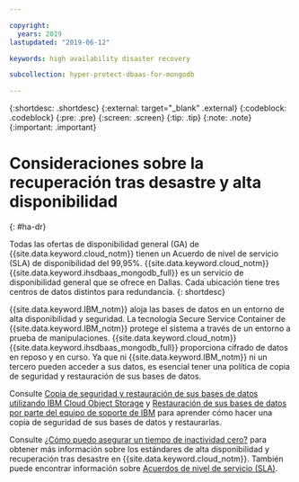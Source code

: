 ```yaml
---

copyright:
  years: 2019
lastupdated: "2019-06-12"

keywords: high availability disaster recovery

subcollection: hyper-protect-dbaas-for-mongodb

---
```


{:shortdesc: .shortdesc}
{:external: target="_blank" .external}
{:codeblock: .codeblock}
{:pre: .pre}
{:screen: .screen}
{:tip: .tip}
{:note: .note}
{:important: .important}

# Consideraciones sobre la recuperación tras desastre y alta disponibilidad
{: #ha-dr}

Todas las ofertas de disponibilidad general (GA) de {{site.data.keyword.cloud_notm}} tienen un Acuerdo de nivel de servicio (SLA) de disponibilidad del 99,95%. {{site.data.keyword.cloud_notm}} {{site.data.keyword.ihsdbaas_mongodb_full}} es un servicio de disponibilidad general que se ofrece en Dallas. Cada ubicación tiene tres centros de datos distintos para redundancia.
{: shortdesc}

{{site.data.keyword.IBM_notm}} aloja las bases de datos en un entorno de alta disponibilidad y seguridad. La tecnología Secure Service Container de {{site.data.keyword.IBM_notm}} protege el sistema a través de un entorno a prueba de manipulaciones. {{site.data.keyword.cloud_notm}} {{site.data.keyword.ihsdbaas_mongodb_full}} proporciona cifrado de datos en reposo y en curso. Ya que ni {{site.data.keyword.IBM_notm}} ni un tercero pueden acceder a sus datos, es esencial tener una política de copia de seguridad y restauración de sus bases de datos.

Consulte [Copia de seguridad y restauración de sus bases de datos utilizando IBM Cloud Object Storage](/docs/services/hyper-protect-dbaas-for-mongodb?topic=hyper-protect-dbaas-for-mongodb-backup_mongodb_databases) y [Restauración de sus bases de datos por parte del equipo de soporte de IBM](/docs/services/hyper-protect-dbaas-for-mongodb?topic=hyper-protect-dbaas-for-mongodb-restore_mongodb_databases) para aprender cómo hacer una copia de seguridad de sus bases de datos y restaurarlas.

Consulte [¿Cómo puedo asegurar un tiempo de inactividad cero?](/docs/overview?topic=overview-zero-downtime#zero-downtime) para obtener más información sobre los estándares de alta disponibilidad y recuperación tras desastre en {{site.data.keyword.cloud_notm}}. También puede encontrar información sobre [Acuerdos de nivel de servicio (SLA)](/docs/overview?topic=overview-zero-downtime#SLAs).
